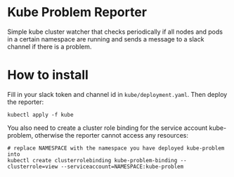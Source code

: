 # Kube Problem Reporter

Simple kube cluster watcher that checks periodically if all nodes and pods in a certain namespace are running and sends a message to a slack channel if there is a problem.

# How to install

Fill in your slack token and channel id in `kube/deployment.yaml`. Then deploy the reporter:

```
kubectl apply -f kube
```

You also need to create a cluster role binding for the service account kube-problem, otherwise the reporter cannot access any resources:

```
# replace NAMESPACE with the namespace you have deployed kube-problem into
kubectl create clusterrolebinding kube-problem-binding --clusterrole=view --serviceaccount=NAMESPACE:kube-problem
```
